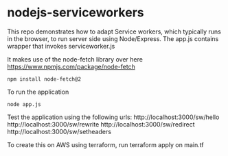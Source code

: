 # nodejs-serviceworkers

This repo demonstrates how to adapt Service workers, which typically runs in the browser, to run server side using Node/Express. The app.js contains wrapper that invokes serviceworker.js

It makes use of the node-fetch library over here https://www.npmjs.com/package/node-fetch

```
npm install node-fetch@2
```

To run the application
```
node app.js
```

Test the application using the following urls:
http://localhost:3000/sw/hello
http://localhost:3000/sw/rewrite
http://localhost:3000/sw/redirect
http://localhost:3000/sw/setheaders


To create this on AWS using terraform, run terraform apply on main.tf
